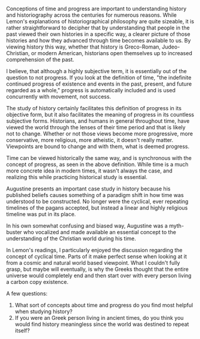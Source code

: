 Conceptions of time and progress are important to understanding history and historiography across the centuries for numerous reasons. While Lemon's explanations of historiographical philosophy are quite sizeable, it is rather straightforward to decipher that by understanding that people in the past viewed their own histories in a specific way, a clearer picture of those histories and how they advanced through time becomes available to us. 
By viewing history this way, whether that history is Greco-Roman, Judeo-Christian, or modern American, historians open themselves up to increased comprehension of the past. 

I believe, that although a highly subjective term, it is essentially out of the question to not progress. If you look at the definition of time, "the indefinite continued progress of existence and events in the past, present, and future regarded as a whole," progress is automatically included and is used concurrently with movement, not success. 

The study of history certainly facilitates this definition of progress in its objective form, but it also facilitates the meaning of progress in its countless subjective forms. Historians, and humans in general throughout time, have viewed the world through the lenses of their time period and that is likely not to change. Whether or not those views become more progressive, more conservative, more religious, more atheistic, it doesn't really matter. Viewpoints are bound to change and with them, what is deemed progress. 

Time can be viewed historically the same way, and is synchronous with the concept of progress, as seen in the above definition. While time is a much more concrete idea in modern times, it wasn't always the case, and realizing this while practicing historical study is essential. 

Augustine presents an important case study in history because his published beliefs causes something of a paradigm shift in how time was understood to be constructed. No longer were the cyclical, ever repeating timelines of the pagans accepted, but instead a linear and highly religious timeline was put in its place. 

In his own somewhat confusing and biased way, Augustine was a myth-buster who vocalized and made available an essential concept to the understanding of the Christian world during his time. 

In Lemon's readings, I particularly enjoyed the discussion regarding the concept of cyclical time. Parts of it make perfect sense when looking at it from a cosmic and natural world based viewpoint. What I couldn't fully grasp, but maybe will eventually, is why the Greeks thought that the entire universe would completely end and then start over with every person living a carbon copy existence. 

A few questions:
1. What sort of concepts about time and progress do you find most helpful when studying history? 
2. If you were an Greek person living in ancient times, do you think you would find history meaningless since the world was destined to repeat itself? 